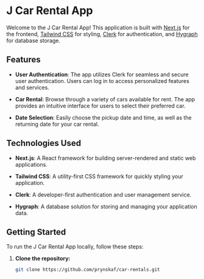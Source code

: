 # J Car Rental App

Welcome to the J Car Rental App! This application is built with [Next.js](https://nextjs.org/) for the frontend, [Tailwind CSS](https://tailwindcss.com/) for styling, [Clerk](https://clerk.dev/) for authentication, and [Hygraph](https://hygraph.io/) for database storage.

## Features

- **User Authentication**: The app utilizes Clerk for seamless and secure user authentication. Users can log in to access personalized features and services.

- **Car Rental**: Browse through a variety of cars available for rent. The app provides an intuitive interface for users to select their preferred car.

- **Date Selection**: Easily choose the pickup date and time, as well as the returning date for your car rental.

## Technologies Used

- **Next.js**: A React framework for building server-rendered and static web applications.

- **Tailwind CSS**: A utility-first CSS framework for quickly styling your application.

- **Clerk**: A developer-first authentication and user management service.

- **Hygraph**: A database solution for storing and managing your application data.

## Getting Started

To run the J Car Rental App locally, follow these steps:

1. **Clone the repository:**

   ```bash
   git clone https://github.com/prynskaf/car-rentals.git
   ```
